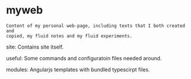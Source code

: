 myweb
=====

	Content of my personal web-page, including texts that I both created and 
	copied, my fluid notes and my fluid experiments.

site:
	Contains site itself.

useful:
	Some commands and configuratoin files needed around.
	
modules:
	Angularjs templates with bundled typescirpt files.
